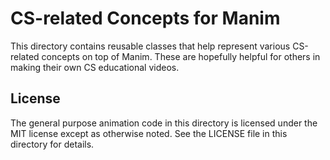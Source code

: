 # CS-related Concepts for Manim

This directory contains reusable classes that help represent various CS-related concepts on top of
Manim. These are hopefully helpful for others in making their own CS educational videos.

## License

The general purpose animation code in this directory is licensed under the MIT license except as
otherwise noted. See the LICENSE file in this directory for details.

